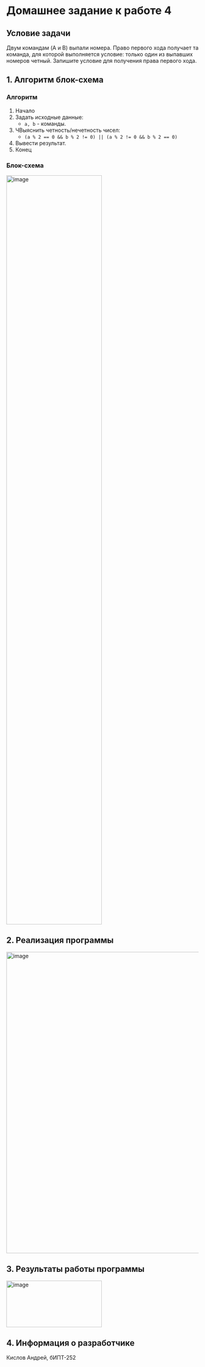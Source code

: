 # Домашнее задание к работе 4 #
## Условие задачи ##
Двум командам (A и B) выпали номера. Право первого хода получает та команда, для которой выполняется условие: только один из выпавших номеров четный. Запишите условие для получения права первого хода.
## 1. Алгоритм блок-схема ##
### Алгоритм ###
1. Начало
2. Задать исходные данные:
   * ``` a, b ``` - команды.
3. ЧВыяснить четность/нечетность чисел:
   * ``` (a % 2 == 0 && b % 2 != 0) || (a % 2 != 0 && b % 2 == 0) ```
4. Вывести результат.
5. Конец
### Блок-схема ###
<img width="250" height="1964" alt="image" src="https://github.com/user-attachments/assets/b39fe99c-563f-4afe-aa85-2484ed484667" />


## 2. Реализация программы ##
<img width="652" height="790" alt="image" src="https://github.com/user-attachments/assets/43050581-25c3-48f5-bec3-e4c507e0c35b" />


## 3. Результаты работы программы ##
<img width="250" height="122" alt="image" src="https://github.com/user-attachments/assets/cccfef22-f3c5-4c8b-a1e4-b0de14ba91d1" />


## 4. Информация о разработчике ##
Кислов Андрей, бИПТ-252
